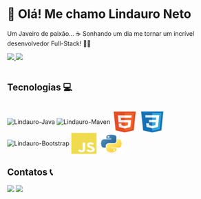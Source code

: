 # 👋 Olá! Me chamo Lindauro Neto 
Um Javeiro de paixão... ☕ Sonhando um dia me tornar um incrível desenvolvedor Full-Stack! 👨‍💻

<div>
  <a href="https://github.com/lindauroneto" style="max-width: 100%; display: inline_flex; justify-content: center;">
    <img height="180em" src="https://github-readme-stats.vercel.app/api?username=lindauroneto&show_icons=true&theme=transparent">
    <img height="180em" src="https://github-readme-stats.vercel.app/api/top-langs/?username=lindauroneto&layout=compact&theme=transparent">
  </a>
</div>
<br>

## Tecnologias 💻
<div style="display: inline-block"><br>
  <img align="center" alt="Lindauro-Java" height="50" width="55" src="https://cdn.jsdelivr.net/gh/devicons/devicon@latest/icons/java/java-original.svg" />
  <img align="center" alt="Lindauro-Maven" height="50" width="60" src="https://cdn.jsdelivr.net/gh/devicons/devicon@latest/icons/maven/maven-original.svg" />
  <img align="center" alt="Lindauro-Html" height="50" width="60" src="https://raw.githubusercontent.com/devicons/devicon/master/icons/html5/html5-original.svg" />
  <img align="center" alt="Lindauro-Css" height="50" width="60" src="https://raw.githubusercontent.com/devicons/devicon/master/icons/css3/css3-original.svg" />
  <img align="center" alt="Lindauro-Bootstrap" height="50" width="60" src="https://cdn.jsdelivr.net/gh/devicons/devicon@latest/icons/bootstrap/bootstrap-original.svg" />
  <img align="center" alt="Lindauro-Js" height="50" width="60" src="https://raw.githubusercontent.com/devicons/devicon/master/icons/javascript/javascript-plain.svg" />
  <img align="center" alt="Lindauro-Python" height="50" width="60" src="https://raw.githubusercontent.com/devicons/devicon/master/icons/python/python-original.svg" />
</div>
<br>

## Contatos 📞 
<div> 
  <a href = "mailto:netolindauro@gmail.com"><img src="https://img.shields.io/badge/-Gmail-%23333?style=for-the-badge&logo=gmail&logoColor=white" target="_blank"></a>
  <a href="https://www.linkedin.com/in/lindauro-neto" target="_blank"><img src="https://img.shields.io/badge/-LinkedIn-%230077B5?style=for-the-badge&logo=linkedin&logoColor=white" target="_blank"></a> 
</div>


<!-- ![Lindauro Neto's GitHub stats](https://github-readme-stats.vercel.app/api?username=lindauroneto&show_icons=true&theme=transparent&hide=issues)
![Top Langs](https://github-readme-stats.vercel.app/api/top-langs/?username=lindauroneto&layout=compact&theme=transparent) -->
<!---
LindauroNeto/LindauroNeto is a ✨ special ✨ repository because its `README.md` (this file) appears on your GitHub profile.
You can click the Preview link to take a look at your changes.
--->
